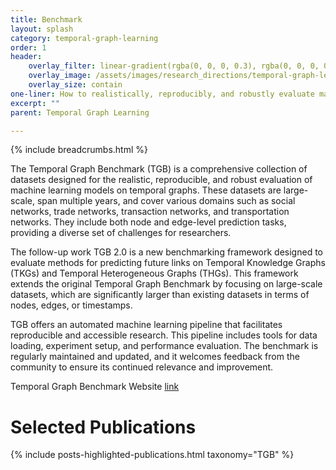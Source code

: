 ```yaml
---
title: Benchmark
layout: splash
category: temporal-graph-learning
order: 1
header:
    overlay_filter: linear-gradient(rgba(0, 0, 0, 0.3), rgba(0, 0, 0, 0.5))
    overlay_image: /assets/images/research_directions/temporal-graph-learning/TGB.jpg
    overlay_size: contain
one-liner: How to realistically, reproducibly, and robustly evaluate machine learning models on temporal graphs?
excerpt: ""
parent: Temporal Graph Learning

---
```


{% include breadcrumbs.html %}


The Temporal Graph Benchmark (TGB) is a comprehensive collection of datasets designed for the realistic, reproducible, and robust evaluation of machine learning models on temporal graphs. These datasets are large-scale, span multiple years, and cover various domains such as social networks, trade networks, transaction networks, and transportation networks. They include both node and edge-level prediction tasks, providing a diverse set of challenges for researchers.

The follow-up work TGB 2.0 is a new benchmarking framework designed to evaluate methods for predicting future links on Temporal Knowledge Graphs (TKGs) and Temporal Heterogeneous Graphs (THGs). This framework extends the original Temporal Graph Benchmark by focusing on large-scale datasets, which are significantly larger than existing datasets in terms of nodes, edges, or timestamps. 

TGB offers an automated machine learning pipeline that facilitates reproducible and accessible research. This pipeline includes tools for data loading, experiment setup, and performance evaluation. The benchmark is regularly maintained and updated, and it welcomes feedback from the community to ensure its continued relevance and improvement.

Temporal Graph Benchmark Website [link](https://tgb.complexdatalab.com/)


# Selected Publications

{% include posts-highlighted-publications.html taxonomy="TGB" %}